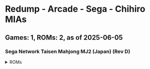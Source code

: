 # Redump - Arcade - Sega - Chihiro MIAs
## Games: 1, ROMs: 2, as of 2025-06-05

### Sega Network Taisen Mahjong MJ2 (Japan) (Rev D)
<details>
<summary>ROMs</summary>

- Sega Network Taisen Mahjong MJ2 (Japan) (Rev D) (Track 1).bin, CRC: 3538baf7
- Sega Network Taisen Mahjong MJ2 (Japan) (Rev D) (Track 3).bin, CRC: bcf318ce
</details>

